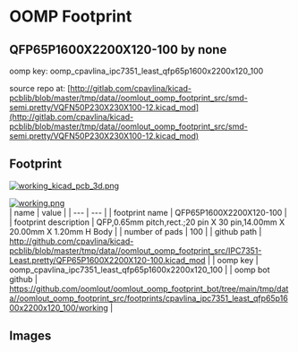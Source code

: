 # OOMP Footprint  
## QFP65P1600X2200X120-100  by none  
  
oomp key: oomp_cpavlina_ipc7351_least_qfp65p1600x2200x120_100  
  
source repo at: [http://gitlab.com/cpavlina/kicad-pcblib/blob/master/tmp/data//oomlout_oomp_footprint_src/smd-semi.pretty/VQFN50P230X230X100-12.kicad_mod](http://gitlab.com/cpavlina/kicad-pcblib/blob/master/tmp/data//oomlout_oomp_footprint_src/smd-semi.pretty/VQFN50P230X230X100-12.kicad_mod)  
## Footprint  
  
[![working_kicad_pcb_3d.png](working_kicad_pcb_3d_600.png)](working_kicad_pcb_3d.png)  
  
[![working.png](working_600.png)](working.png)  
| name | value | 
| --- | --- | 
| footprint name | QFP65P1600X2200X120-100 | 
| footprint description | QFP,0.65mm pitch,rect.;20 pin X 30 pin,14.00mm X 20.00mm X 1.20mm H Body | 
| number of pads | 100 | 
| github path | http://github.com/cpavlina/kicad-pcblib/blob/master/tmp/data//oomlout_oomp_footprint_src/IPC7351-Least.pretty/QFP65P1600X2200X120-100.kicad_mod | 
| oomp key | oomp_cpavlina_ipc7351_least_qfp65p1600x2200x120_100 | 
| oomp bot github | https://github.com/oomlout/oomlout_oomp_footprint_bot/tree/main/tmp/data//oomlout_oomp_footprint_src/footprints/cpavlina_ipc7351_least_qfp65p1600x2200x120_100/working | 
## Images  
